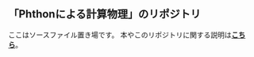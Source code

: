 ## 「Phthonによる計算物理」のリポジトリ

ここはソースファイル置き場です。
本やこのリポジトリに関する説明は[**こちら**](https://j-otsuki.github.io/comput-phys-book/)。
